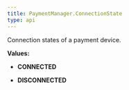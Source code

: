 ```yaml
---
title: PaymentManager.ConnectionState
type: api
---
```



Connection states of a payment device.

**Values:**

* **CONNECTED**

* **DISCONNECTED**

